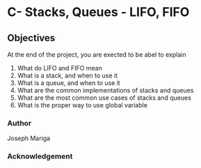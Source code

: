 # C- Stacks, Queues - LIFO, FIFO

## Objectives 
At the end of the project, you are exected to be abel to explain 

1. What do LIFO and FIFO mean
2. What is a stack, and when to use it
3. What is a queue, and when to use it
4. What are the common implementations of stacks and queues
5. What are the most common use cases of stacks and queues
6. What is the proper way to use global variable

### Author
 Joseph Mariga

### Acknowledgement



